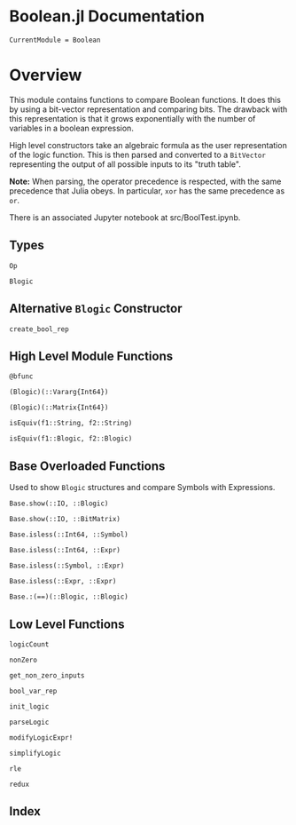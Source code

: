 # Boolean.jl Documentation

```@meta
CurrentModule = Boolean
```
# Overview
This module contains functions to compare Boolean functions.
It does this by using a bit-vector representation and 
comparing bits. The drawback with this representation is that it 
grows exponentially with the number of variables in a boolean expression.

High level constructors take an algebraic formula as the user representation
of the logic function. This is then parsed and converted to a `BitVector` 
representing the output of all possible inputs to its "truth table".

**Note:** When parsing, the operator precedence is respected, with the 
same precedence that Julia obeys. In particular, `xor` has the same precedence as `or`.

There is an associated Jupyter notebook at src/BoolTest.ipynb.

## Types

```@docs
Op
```

```@docs
Blogic
```

## Alternative `Blogic` Constructor

```@docs
create_bool_rep
```

## High Level Module Functions
```@docs
@bfunc
```

```@docs
(Blogic)(::Vararg{Int64})
```

```@docs
(Blogic)(::Matrix{Int64})
```

```@docs
isEquiv(f1::String, f2::String)
```

```@docs
isEquiv(f1::Blogic, f2::Blogic)
```

## Base Overloaded Functions
Used to show `Blogic` structures and compare Symbols with Expressions.

```@docs
Base.show(::IO, ::Blogic)
```

```@docs
Base.show(::IO, ::BitMatrix)
```

```@docs
Base.isless(::Int64, ::Symbol)
```

```@docs
Base.isless(::Int64, ::Expr)
```

```@docs
Base.isless(::Symbol, ::Expr)
```

```@docs
Base.isless(::Expr, ::Expr)
```

```@docs
Base.:(==)(::Blogic, ::Blogic)
```

## Low Level Functions

```@docs
logicCount
```

```@docs
nonZero
```

```@docs
get_non_zero_inputs
```

```@docs
bool_var_rep
```

```@docs
init_logic
```

```@docs
parseLogic
```

```@docs
modifyLogicExpr!
```

```@docs
simplifyLogic
```


```@docs
rle
```

```@docs
redux
```

## Index

```@index
```

